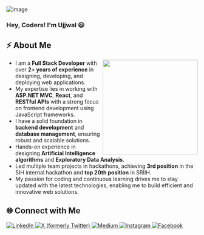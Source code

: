 ![image](https://user-images.githubusercontent.com/55041104/136643713-4cf8338e-2f59-4e2a-ad3b-df62f829e927.png)

### Hey, Coders! I'm Ujjwal 😃

## ⚡ About Me

<img align='right' src="https://media.giphy.com/media/M9gbBd9nbDrOTu1Mqx/giphy.gif" width="250">

- I am a **Full Stack Developer** with over **2+ years of experience** in designing, developing, and deploying web applications.
- My expertise lies in working with **ASP.NET MVC**, **React**, and **RESTful APIs** with a strong focus on frontend development using JavaScript frameworks.
- I have a solid foundation in **backend development** and **database management**, ensuring robust and scalable solutions.
- Hands-on experience in designing **Artificial Intelligence algorithms** and **Exploratory Data Analysis**.
- Led multiple team projects in hackathons, achieving **3rd position** in the SIH internal hackathon and **top 20th position** in SRIIH.
- My passion for coding and continuous learning drives me to stay updated with the latest technologies, enabling me to build efficient and innovative web solutions.

## 🌐 Connect with Me
<p align="left">
  <a href="https://linkedin.com/in/ujjwalkar21" target="_blank">
    <img src="https://img.shields.io/badge/LinkedIn-%230A66C2.svg?&style=for-the-badge&logo=linkedin&logoColor=white" alt="LinkedIn"/>
  </a>
  <a href="https://x.com/ujjwalkar21" target="_blank">
    <img src="https://img.shields.io/badge/X-%23000000.svg?&style=for-the-badge&logo=x&logoColor=white" alt="X (formerly Twitter)"/>
  </a>
  <a href="https://medium.com/@ujjwalkar" target="_blank">
    <img src="https://img.shields.io/badge/Medium-%23000000.svg?&style=for-the-badge&logo=medium&logoColor=white" alt="Medium"/>
  </a>
  <!-- <a href="https://dev.to/ujjwalkar0" target="_blank">
    <img src="https://img.shields.io/badge/Dev.to-%230A0A0A.svg?&style=for-the-badge&logo=devdotto&logoColor=white" alt="Dev.to"/>
  </a> -->
  <a href="https://instagram.com/ujjwalkar21" target="_blank">
    <img src="https://img.shields.io/badge/Instagram-%23E4405F.svg?&style=for-the-badge&logo=instagram&logoColor=white" alt="Instagram"/>
  </a>
  <a href="https://facebook.com/ujjwalkar21" target="_blank">
    <img src="https://img.shields.io/badge/Facebook-%231877F2.svg?&style=for-the-badge&logo=facebook&logoColor=white" alt="Facebook"/>
  </a>
</p>



<!--  ## Open Source Contribution:

<a href="https://github.com/GDSC-RCCIIT/General-Purpose-Scripts/commits?author=ujjwalkar0">
    <img width="100%" height="150px" src="https://github-readme-stats.vercel.app/api/pin/?username=ujjwalkar0&repo=General-Purpose-Scripts&show_icons=true&theme=dracula">
</a>
 -->
<!-- 
## PyPI Packages:

<div>
<a href="https://github.com/ujjwalkar0/gpscript">
    <img width="48%" src="https://github-readme-stats.vercel.app/api/pin/?username=ujjwalkar0&repo=gpscript&show_icons=true&theme=dracula&show_owner=ujjwal">
</a>
  
<a href="https://github.com/ujjwalkar0/object_detector">
    <img width="48%" align="right" src="https://github-readme-stats.vercel.app/api/pin/?username=ujjwalkar0&repo=object_detector&show_icons=true&theme=dracula&show_owner=ujjwal">
</a>

## Languages and Tools:

<div>
<img width="30%" height="240px" src="https://github-readme-stats.vercel.app/api/top-langs/?username=ujjwalkar0&langs_count=10&layout=compact&theme=dracula" >
<img width="50%" height="240px" src="https://github-profile-summary-cards.vercel.app/api/cards/profile-details?username=ujjwalkar0&theme=dracula" />
</div>

## Contributions:

 
<div>
  <img width="45%" align="right" src="https://github-readme-stats.vercel.app/api?username=ujjwalkar0&count_private=true&show_icons=true&theme=dracula">
  <img width="45%" src="https://github-readme-streak-stats.herokuapp.com/?user=ujjwalkar0&theme=dracula" />
</div>

 -->

